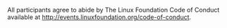 All	participants agree to abide by The Linux Foundation Code of Conduct available at http://events.linuxfoundation.org/code-of-conduct.
